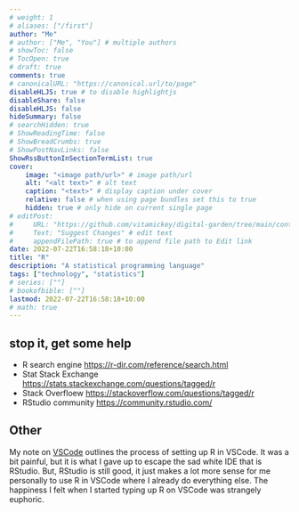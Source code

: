```yaml
---
# weight: 1
# aliases: ["/first"]
author: "Me"
# author: ["Me", "You"] # multiple authors
# showToc: false
# TocOpen: true
# draft: true
comments: true
# canonicalURL: "https://canonical.url/to/page"
disableHLJS: true # to disable highlightjs
disableShare: false
disableHLJS: false
hideSummary: false
# searchHidden: true
# ShowReadingTime: false
# ShowBreadCrumbs: true
# ShowPostNavLinks: false
ShowRssButtonInSectionTermList: true
cover:
    image: "<image path/url>" # image path/url
    alt: "<alt text>" # alt text
    caption: "<text>" # display caption under cover
    relative: false # when using page bundles set this to true
    hidden: true # only hide on current single page
# editPost:
#     URL: "https://github.com/vitamickey/digital-garden/tree/main/content"
#     Text: "Suggest Changes" # edit text
#     appendFilePath: true # to append file path to Edit link
date: 2022-07-22T16:58:18+10:00
title: "R"
description: "A statistical programming language"
tags: ["technology", "statistics"]
# series: [""]
# bookofbible: [""]
lastmod: 2022-07-22T16:58:18+10:00
# math: true
---
```


## stop it, get some help

- R search engine <https://r-dir.com/reference/search.html>
- Stat Stack Exchange <https://stats.stackexchange.com/questions/tagged/r>
- Stack Overfloew <https://stackoverflow.com/questions/tagged/r>
- RStudio community <https://community.rstudio.com/>

## Other

My note on [VSCode](/vscode/) outlines the process of setting up R in VSCode. It was a bit painful, but it is what I gave up to escape the sad white IDE that is RStudio. But, RStudio is still good, it just makes a lot more sense for me personally to use R in VSCode where I already do everything else. The happiness I felt when I started typing up R on VSCode was strangely euphoric.
